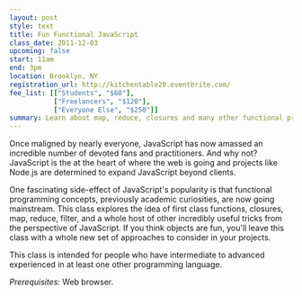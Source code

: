 ```yaml
---
layout: post
style: text
title: Fun Functional JavaScript
class_date: 2011-12-03
upcoming: false
start: 11am
end: 3pm
location: Brooklyn, NY
registration_url: http://kitchentable20.eventbrite.com/
fee_list: [["Students", "$60"],
           ["Freelancers", "$120"],
           ["Everyone Else", "$250"]]
summary: Learn about map, reduce, closures and many other functional programming tricks in the world's most misunderstood programming language.
---
```


Once maligned by nearly everyone, JavaScript has now amassed an
incredible number of devoted fans and practitioners. And why not?
JavaScript is the at the heart of where the web is going and projects
like Node.js are determined to expand JavaScript beyond clients.

One fascinating side-effect of JavaScript's popularity is that
functional programming concepts, previously academic curiosities, are
now going mainstream. This class explores the idea of first class
functions, closures, map, reduce, filter, and a whole host of other
incredibly useful tricks from the perspective of JavaScript. If you
think objects are fun, you'll leave this class with a whole new set of
approaches to consider in your projects.

This class is intended for people who have intermediate to advanced
experienced in at least one other programming language.

*Prerequisites:* Web browser.
